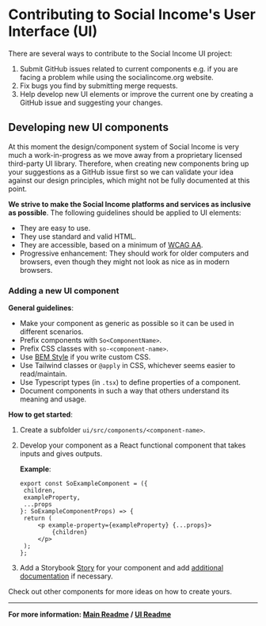 # Contributing to Social Income's User Interface (UI)

There are several ways to contribute to the Social Income UI project:

1. Submit GitHub issues related to current components e.g. if you are
   facing a problem while using the socialincome.org website.
2. Fix bugs you find by submitting merge requests.
3. Help develop new UI elements or improve the current one by creating a
   GitHub issue and suggesting your changes.

## Developing new UI components

At this moment the design/component system of Social Income is very much
a work-in-progress as we move away from a proprietary licensed
third-party UI library. Therefore, when creating new components bring up
your suggestions as a GitHub issue first so we can validate your idea
against our design principles, which might not be fully documented at
this point.

**We strive to make the Social Income platforms and services as
inclusive as possible**. The following guidelines should be applied to
UI elements:

- They are easy to use.
- They use standard and valid HTML.
- They are accessible, based on a minimum of
  [WCAG AA](https://www.w3.org/WAI/standards-guidelines/wcag/).
- Progressive enhancement: They should work for older computers and
  browsers, even though they might not look as nice as in modern
  browsers.

### Adding a new UI component

**General guidelines**:

- Make your component as generic as possible so it can be used in
  different scenarios.
- Prefix components with `So<ComponentName>`.
- Prefix CSS classes with `so-<component-name>`.
- Use [BEM Style](https://en.bem.info/methodology/css/) if you write
  custom CSS.
- Use Tailwind classes or `@apply` in CSS, whichever seems easier to
  read/maintain.
- Use Typescript types (in `.tsx`) to define properties of a component.
- Document components in such a way that others understand its meaning
  and usage.

**How to get started**:

1. Create a subfolder `ui/src/components/<component-name>`.
2. Develop your component as a React functional component that takes
   inputs and gives outputs.

   **Example**:

   ```tsx
   export const SoExampleComponent = ({
   	children,
   	exampleProperty,
   	...props
   }: SoExampleComponentProps) => {
   	return (
   		<p example-property={exampleProperty} {...props}>
   			{children}
   		</p>
   	);
   };
   ```

3. Add a Storybook
   [Story](https://storybook.js.org/docs/react/writing-stories/introduction)
   for your component and add
   [additional documentation](https://storybook.js.org/docs/react/writing-docs/introduction)
   if necessary.

Check out other components for more ideas on how to create yours.

---

**For more information: [Main Readme](/README.md) / [UI Readme](/ui/README.md)**

